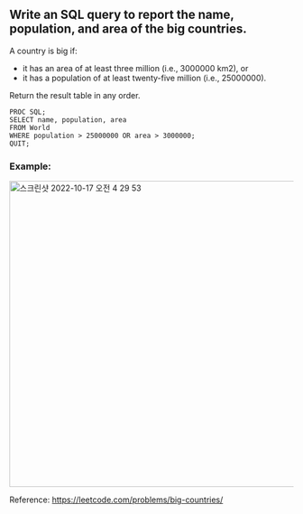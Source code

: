 ## Write an SQL query to report the name, population, and area of the big countries.

A country is big if:
* it has an area of at least three million (i.e., 3000000 km2), or
* it has a population of at least twenty-five million (i.e., 25000000).

Return the result table in any order.

``` SAS
PROC SQL;
SELECT name, population, area
FROM World
WHERE population > 25000000 OR area > 3000000;
QUIT;
```

### Example:
<img width="542" alt="스크린샷 2022-10-17 오전 4 29 53" src="https://user-images.githubusercontent.com/107760647/196054285-2c03a6b2-2cd1-461d-a131-d00ebc5992e3.png">


Reference:
https://leetcode.com/problems/big-countries/
